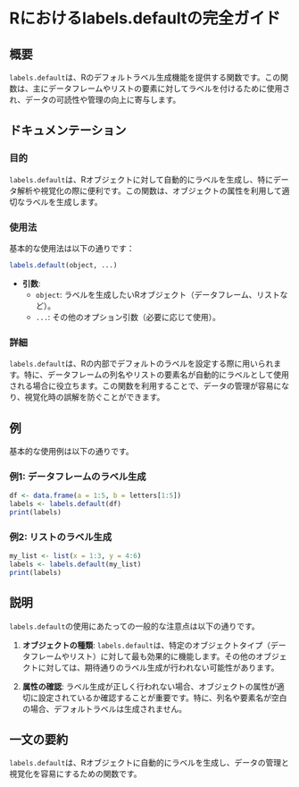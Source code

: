 <!--
Meta Description: # Rにおけるlabels.defaultの完全ガイド ## 概要 `labels.default`は、Rのデフォルトラベル生成機能を提供する関数です。この関数は、主にデータフレームやリストの要素に対してラベルを付けるために使用され、データの可読性や管理の向上に寄与します。 ## ドキュメンテーショ...
Meta Keywords: labels, default, この関数は, object, print
-->

# Rにおけるlabels.defaultの完全ガイド

## 概要
`labels.default`は、Rのデフォルトラベル生成機能を提供する関数です。この関数は、主にデータフレームやリストの要素に対してラベルを付けるために使用され、データの可読性や管理の向上に寄与します。

## ドキュメンテーション
### 目的
`labels.default`は、Rオブジェクトに対して自動的にラベルを生成し、特にデータ解析や視覚化の際に便利です。この関数は、オブジェクトの属性を利用して適切なラベルを生成します。

### 使用法
基本的な使用法は以下の通りです：
```R
labels.default(object, ...)
```

- **引数**:
  - `object`: ラベルを生成したいRオブジェクト（データフレーム、リストなど）。
  - `...`: その他のオプション引数（必要に応じて使用）。

### 詳細
`labels.default`は、Rの内部でデフォルトのラベルを設定する際に用いられます。特に、データフレームの列名やリストの要素名が自動的にラベルとして使用される場合に役立ちます。この関数を利用することで、データの管理が容易になり、視覚化時の誤解を防ぐことができます。

## 例
基本的な使用例は以下の通りです。

### 例1: データフレームのラベル生成
```R
df <- data.frame(a = 1:5, b = letters[1:5])
labels <- labels.default(df)
print(labels)
```

### 例2: リストのラベル生成
```R
my_list <- list(x = 1:3, y = 4:6)
labels <- labels.default(my_list)
print(labels)
```

## 説明
`labels.default`の使用にあたっての一般的な注意点は以下の通りです。

1. **オブジェクトの種類**: `labels.default`は、特定のオブジェクトタイプ（データフレームやリスト）に対して最も効果的に機能します。その他のオブジェクトに対しては、期待通りのラベル生成が行われない可能性があります。

2. **属性の確認**: ラベル生成が正しく行われない場合、オブジェクトの属性が適切に設定されているか確認することが重要です。特に、列名や要素名が空白の場合、デフォルトラベルは生成されません。

## 一文の要約
`labels.default`は、Rオブジェクトに自動的にラベルを生成し、データの管理と視覚化を容易にするための関数です。
